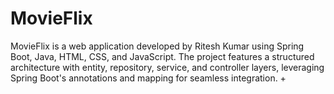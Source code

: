 # MovieFlix
MovieFlix is a web application developed by Ritesh Kumar using Spring Boot, Java, HTML, CSS, and JavaScript. The project features a structured architecture with entity, repository, service, and controller layers, leveraging Spring Boot's annotations and mapping for seamless integration. +

